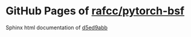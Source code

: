 GitHub Pages of [rafcc/pytorch-bsf](https://github.com/rafcc/pytorch-bsf.git)
===
Sphinx html documentation of [d5ed9abb](https://github.com/rafcc/pytorch-bsf/tree/d5ed9abba0825fe6b3195089b7cb434ab93ce205)
